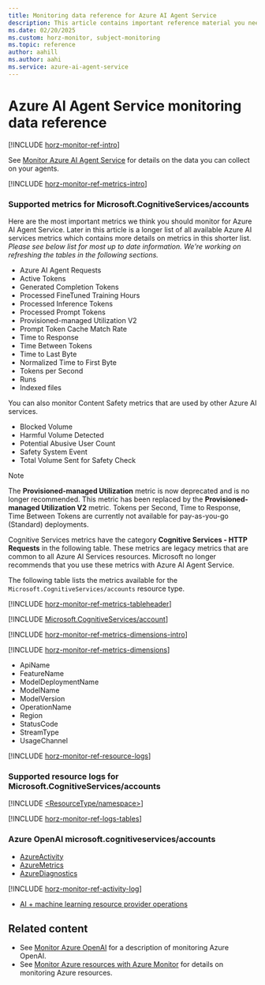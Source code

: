 ```yaml
---
title: Monitoring data reference for Azure AI Agent Service
description: This article contains important reference material you need when you monitor Azure AI Agent Service by using Azure Monitor.
ms.date: 02/20/2025
ms.custom: horz-monitor, subject-monitoring
ms.topic: reference
author: aahill
ms.author: aahi
ms.service: azure-ai-agent-service
---
```


# Azure AI Agent Service monitoring data reference

[!INCLUDE [horz-monitor-ref-intro](~/reusable-content/ce-skilling/azure/includes/azure-monitor/horizontals/horz-monitor-ref-intro.md)]

See [Monitor Azure AI Agent Service](../how-to/metrics.md) for details on the data you can collect on your agents.

[!INCLUDE [horz-monitor-ref-metrics-intro](~/reusable-content/ce-skilling/azure/includes/azure-monitor/horizontals/horz-monitor-ref-metrics-intro.md)]

### Supported metrics for Microsoft.CognitiveServices/accounts

Here are the most important metrics we think you should monitor for Azure AI Agent Service. Later in this article is a longer list of all available Azure AI services metrics which contains more details on metrics in this shorter list. _Please see below list for most up to date information. We're working on refreshing the tables in the following sections._

- Azure AI Agent Requests
- Active Tokens
- Generated Completion Tokens
- Processed FineTuned Training Hours
- Processed Inference Tokens
- Processed Prompt Tokens
- Provisioned-managed Utilization V2
- Prompt Token Cache Match Rate
- Time to Response
- Time Between Tokens
- Time to Last Byte
- Normalized Time to First Byte
- Tokens per Second
- Runs
- Indexed files

You can also monitor Content Safety metrics that are used by other Azure AI services. 
- Blocked Volume
- Harmful Volume Detected
- Potential Abusive User Count
- Safety System Event
- Total Volume Sent for Safety Check 

> [!NOTE]
> The **Provisioned-managed Utilization** metric is now deprecated and is no longer recommended. This metric has been replaced by the **Provisioned-managed Utilization V2** metric.
> Tokens per Second, Time to Response, Time Between Tokens are currently not available for pay-as-you-go (Standard) deployments. 

Cognitive Services metrics have the category **Cognitive Services - HTTP Requests** in the following table. These metrics are legacy metrics that are common to all Azure AI Services resources. Microsoft no longer recommends that you use these metrics with Azure AI Agent Service.

The following table lists the metrics available for the `Microsoft.CognitiveServices/accounts` resource type.

[!INCLUDE [horz-monitor-ref-metrics-tableheader](~/reusable-content/ce-skilling/azure/includes/azure-monitor/horizontals/horz-monitor-ref-metrics-tableheader.md)]

[!INCLUDE [Microsoft.CognitiveServices/account](~/reusable-content/ce-skilling/azure/includes/azure-monitor/reference/metrics/microsoft-cognitiveservices-accounts-metrics-include.md)]

[!INCLUDE [horz-monitor-ref-metrics-dimensions-intro](~/reusable-content/ce-skilling/azure/includes/azure-monitor/horizontals/horz-monitor-ref-metrics-dimensions-intro.md)]

[!INCLUDE [horz-monitor-ref-metrics-dimensions](~/reusable-content/ce-skilling/azure/includes/azure-monitor/horizontals/horz-monitor-ref-metrics-dimensions.md)]

- ApiName
- FeatureName
- ModelDeploymentName
- ModelName
- ModelVersion
- OperationName
- Region
- StatusCode
- StreamType
- UsageChannel

[!INCLUDE [horz-monitor-ref-resource-logs](~/reusable-content/ce-skilling/azure/includes/azure-monitor/horizontals/horz-monitor-ref-resource-logs.md)]

### Supported resource logs for Microsoft.CognitiveServices/accounts

[!INCLUDE [<ResourceType/namespace>](~/reusable-content/ce-skilling/azure/includes/azure-monitor/reference/logs/microsoft-cognitiveservices-accounts-logs-include.md)]

[!INCLUDE [horz-monitor-ref-logs-tables](~/reusable-content/ce-skilling/azure/includes/azure-monitor/horizontals/horz-monitor-ref-logs-tables.md)]

### Azure OpenAI microsoft.cognitiveservices/accounts

- [AzureActivity](/azure/azure-monitor/reference/tables/azureactivity#columns)
- [AzureMetrics](/azure/azure-monitor/reference/tables/azuremetrics#columns)
- [AzureDiagnostics](/azure/azure-monitor/reference/tables/azurediagnostics#columns)

[!INCLUDE [horz-monitor-ref-activity-log](~/reusable-content/ce-skilling/azure/includes/azure-monitor/horizontals/horz-monitor-ref-activity-log.md)]

- [AI + machine learning resource provider operations](/azure/role-based-access-control/resource-provider-operations#microsoftsearch)

## Related content

- See [Monitor Azure OpenAI](./how-to/monitor-openai.md) for a description of monitoring Azure OpenAI.
- See [Monitor Azure resources with Azure Monitor](/azure/azure-monitor/essentials/monitor-azure-resource) for details on monitoring Azure resources.
